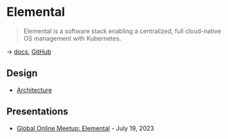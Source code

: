 # Elemental

> Elemental is a software stack enabling a centralized, full cloud-native OS management with Kubernetes.

→ [docs](https://rancher.github.io/elemental/), [GitHub](https://github.com/rancher/elemental)

## Design

* [Architecture](https://elemental.docs.rancher.com/architecture/)

## Presentations

* [Global Online Meetup: Elemental](https://www.youtube.com/watch?v=-uenjgsxI5U) - July 19, 2023
 
